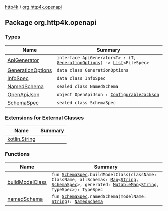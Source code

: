 [http4k](../index.md) / [org.http4k.openapi](./index.md)

## Package org.http4k.openapi

### Types

| Name | Summary |
|---|---|
| [ApiGenerator](-api-generator.md) | `interface ApiGenerator<T> : (T, `[`GenerationOptions`](-generation-options/index.md)`) -> `[`List`](https://kotlinlang.org/api/latest/jvm/stdlib/kotlin.collections/-list/index.html)`<FileSpec>` |
| [GenerationOptions](-generation-options/index.md) | `data class GenerationOptions` |
| [InfoSpec](-info-spec/index.md) | `data class InfoSpec` |
| [NamedSchema](-named-schema/index.md) | `sealed class NamedSchema` |
| [OpenApiJson](-open-api-json.md) | `object OpenApiJson : `[`ConfigurableJackson`](../org.http4k.format/-configurable-jackson/index.md) |
| [SchemaSpec](-schema-spec/index.md) | `sealed class SchemaSpec` |

### Extensions for External Classes

| Name | Summary |
|---|---|
| [kotlin.String](kotlin.-string/index.md) |  |

### Functions

| Name | Summary |
|---|---|
| [buildModelClass](build-model-class.md) | `fun `[`SchemaSpec`](-schema-spec/index.md)`.buildModelClass(className: ClassName, allSchemas: `[`Map`](https://kotlinlang.org/api/latest/jvm/stdlib/kotlin.collections/-map/index.html)`<`[`String`](https://kotlinlang.org/api/latest/jvm/stdlib/kotlin/-string/index.html)`, `[`SchemaSpec`](-schema-spec/index.md)`>, generated: `[`MutableMap`](https://kotlinlang.org/api/latest/jvm/stdlib/kotlin.collections/-mutable-map/index.html)`<`[`String`](https://kotlinlang.org/api/latest/jvm/stdlib/kotlin/-string/index.html)`, TypeSpec>): TypeSpec` |
| [namedSchema](named-schema.md) | `fun `[`SchemaSpec`](-schema-spec/index.md)`.namedSchema(modelName: `[`String`](https://kotlinlang.org/api/latest/jvm/stdlib/kotlin/-string/index.html)`): `[`NamedSchema`](-named-schema/index.md) |
